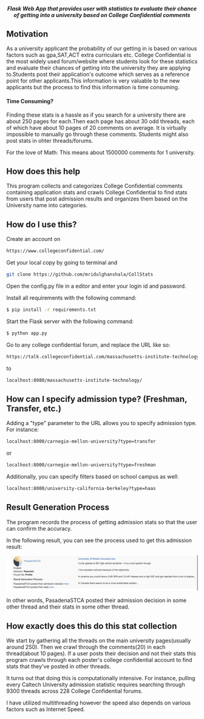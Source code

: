 <h5 align="center">Flask Web App that provides user with statistics to evaluate their chance of getting into a university based on College Confidential comments</h5>
</p>


## Motivation
As a university applicant the probability of our getting in is based on various factors such as gpa,SAT,ACT extra curriculars etc.
College Confidential is the most widely used forum/website where students look for these statistics and evaluate their chances of 
getting into the university they are applying to.Students post their application's outcome which serves as a reference point for other 
applicants.This information is very valuable to the new applicants but the process to find this information is time consuming.

<h4>Time Consuming?</h4>
Finding these stats is a hassle as if you search for a university there are
about 250 pages for each.Then each page has about 30 odd threads, each of which have about 10 pages of 20 comments on average.
It is virtually impossible to manually go through these comments.
Students might also post stats in ohter threads/forums.

For the love of Math:
This means about 1500000 comments for 1 university.

## How does this help
This program collects and categorizes College Confidential comments containing application stats and crawls College Confidential to find stats from users that post admission results and organizes them based on the University name into categories.

## How do I use this?
Create an account on
```bash
https://www.collegeconfidential.com/  
```
Get your local copy by going to terminal and 
```bash
git clone https://github.com/mridulghanshala/CollStats 
```
Open the config.py file in a editor and enter your login id and password.

Install all requirements with the following command:

```bash
$ pip install -r requirements.txt
```

Start the Flask server with the following command:

```bash
$ python app.py
```

Go to any college confidential forum, and replace the URL like so:

```bash
https://talk.collegeconfidential.com/massachusetts-institute-technology/
```

to

```bash
localhost:8080/massachusetts-institute-technology/
```

## How can I specify admission type?  (Freshman, Transfer, etc.)

Adding a "type" parameter to the URL allows you to specify admission type.  For instance:

```bash
localhost:8000/carnegie-mellon-university?type=transfer
```
or

```bash
localhost:8000/carnegie-mellon-university?type=freshman
```

Additionally, you can specify filters based on school campus  as well:

```bash
localhost:8000/university-california-berkeley?type=haas
```

## Result Generation Process

The program records the process of getting admission stats so that the user can confirm the accuracy.

In the following result, you can see the process used to get this admission result:

<p align="center">
  <img src="static/5.png"/>
</p>

In other words, PasadenaSTCA posted their admission decision in some other thread and their stats in some other thread.

## How exactly does this do this stat collection
We start by gathering all the threads on the main university pages(usually around 250).
Then we crawl through the comments(20) in each thread(about 10 pages).
If a user posts their decision and not their stats this program crawls through each poster's college confidential account to find stats that they've posted in other threads.

It turns out that doing this is computationally intensive.  For instance, pulling every Caltech University admission statistic requires searching through 9300 threads across 228 College Confidential forums.

I have utilized multithreading however the speed also depends on various factors such as Internet Speed.








